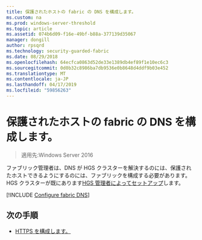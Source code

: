 ```yaml
---
title: 保護されたホストの fabric の DNS を構成します。
ms.custom: na
ms.prod: windows-server-threshold
ms.topic: article
ms.assetid: 074b6d09-f16e-49bf-b88a-377139d35067
manager: dongill
author: rpsqrd
ms.technology: security-guarded-fabric
ms.date: 08/29/2018
ms.openlocfilehash: 64ecfca0863d52de33e1389db4ef89f1e10ec6c3
ms.sourcegitcommit: 0d0b32c8986ba7db9536e0b8648d4ddf9b03e452
ms.translationtype: MT
ms.contentlocale: ja-JP
ms.lasthandoff: 04/17/2019
ms.locfileid: "59856263"
---
```

# <a name="configure-the-fabric-dns-for-guarded-hosts"></a>保護されたホストの fabric の DNS を構成します。

>適用先:Windows Server 2016

ファブリック管理者は、DNS が HGS クラスターを解決するのには、保護されたホストできるようにするのには、ファブリックを構成する必要があります。 HGS クラスターが既にあります[HGS 管理者によってセットアップ](/WindowsServerDocs/virtualization/guarded-fabric-shielded-vm/guarded-fabric-setting-up-the-host-guardian-service-hgs.md)します。

[!INCLUDE [Configure fabric DNS](../../../includes/guarded-fabric-configure-fabric-dns.md)] 


## <a name="next-step"></a>次の手順

- [HTTPS を構成します。](guarded-fabric-configure-hgs-https.md)
